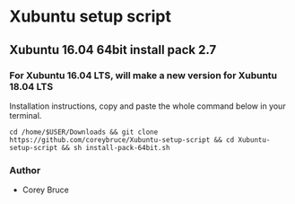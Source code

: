 
 # Xubuntu setup script

 ## Xubuntu 16.04 64bit install pack 2.7
 ### For Xubuntu 16.04 LTS, will make a new version for Xubuntu 18.04 LTS

 Installation instructions, copy and paste the whole command below in your terminal.

```cd /home/$USER/Downloads && git clone https://github.com/coreybruce/Xubuntu-setup-script && cd Xubuntu-setup-script && sh install-pack-64bit.sh```

 ### Author
  * Corey Bruce
